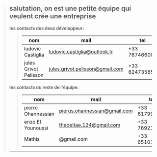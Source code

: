 >  **salutation, on est une petite équipe qui veulent crée une entreprise**
>  ---
>
>  **les contacts des deux développeur:**
>  >|nom|mail|tel|
>  >|-|-|-|
>  >|ludovic Castiglia|ludovic.castiglia@outlook.fr|+33 767466001|
>  >|jules Grivot Pelisson|jules.grivot.pelisson@gmail.com|+33 624735656|
>
>  **les contacts du reste de l'équipe:**
>  >|nom|mail|tel|
>  >|-|-|-|
>  >|pierre Ohannessian|pierus.ohannessian@gmail.com|+33 617990619|
>  >|enzo El Younoussi|thedeltae.124@gmail.com|+33 769218988|
>  >|Mathis|@gmail.com|+33 651012797|
>  ***
